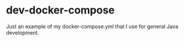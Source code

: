 # dev-docker-compose
Just an example of my docker-compose.yml that I use for general Java development.
